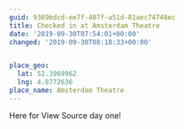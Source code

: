 ```yaml
---
guid: 9369bdcd-ee7f-407f-a51d-81aec74748ec
title: Checked in at Amsterdam Theatre
date: '2019-09-30T07:54:01+00:00'
changed: '2019-09-30T08:18:33+00:00'


place_geo:
  lat: 52.3969962
  lng: 4.8772636
place_name: Amsterdam Theatre
---
```


Here for View Source day one! 
